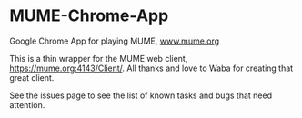 # MUME-Chrome-App
Google Chrome App for playing MUME, www.mume.org

This is a thin wrapper for the MUME web client, https://mume.org:4143/Client/.  All thanks and love to Waba for creating that great client. 

See the issues page to see the list of known tasks and bugs that need attention.
